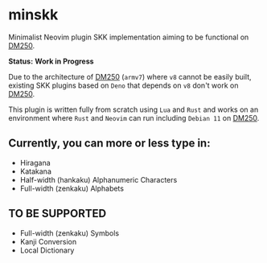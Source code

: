 # minskk

Minimalist Neovim plugin SKK implementation aiming to be functional on [DM250](https://www.kingjim.co.jp/pomera/dm250/).

**Status:** **Work in Progress**

Due to the architecture of [DM250](https://www.kingjim.co.jp/pomera/dm250/) (`armv7`) where `v8` cannot be easily built, existing SKK plugins based on `Deno` that depends on `v8` don't work on [DM250](https://www.kingjim.co.jp/pomera/dm250/).

This plugin is written fully from scratch using `Lua` and `Rust` and works on an environment where `Rust` and `Neovim` can run including `Debian 11` on [DM250](https://www.kingjim.co.jp/pomera/dm250/).

## Currently, you can more or less type in:
- Hiragana
- Katakana
- Half-width (hankaku) Alphanumeric Characters
- Full-width (zenkaku) Alphabets

## TO BE SUPPORTED
- Full-width (zenkaku) Symbols
- Kanji Conversion
- Local Dictionary

